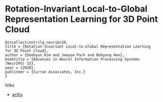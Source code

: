 # Rotation-Invariant Local-to-Global Representation Learning for 3D Point Cloud

```
@incollection{rilg_neurips20,
title = {Rotation-Invariant Local-to-Global Representation Learning for 3D Point Cloud},
author = {Seohyun Kim and Jaeyoo Park and Bohyung Han},
booktitle = {Advances in Neural Information Processing Systems (NeurIPS) 33},
year = {2020},
publisher = {Curran Associates, Inc.}
}
```

links
- [arXiv](https://arxiv.org/abs/2010.03318)
